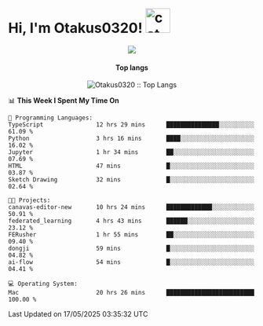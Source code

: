 <h1> Hi, I'm Otakus0320! <img src="https://media.giphy.com/media/mGcNjsfWAjY5AEZNw6/giphy.gif" width="50" alt="cat"></h1>

<p align="center"><a href="https://wakatime.com/@044d69d0-1253-4f60-96b6-5d19a0f9dde5"><img src="https://wakatime.com/badge/user/044d69d0-1253-4f60-96b6-5d19a0f9dde5.svg" /></a></p>

<h4 align="center">Top langs</h4>

<p align="center"><img src="https://github-readme-stats.vercel.app/api/top-langs/?username=Otakus0320&langs_count=10&theme=tokyonight&layout=compact&timestamp={{random_number}}" alt="Otakus0320 :: Top Langs" /></p>

<!--START_SECTION:waka-->
📊 **This Week I Spent My Time On** 

```text
💬 Programming Languages: 
TypeScript               12 hrs 29 mins      ███████████████░░░░░░░░░░   61.09 % 
Python                   3 hrs 16 mins       ████░░░░░░░░░░░░░░░░░░░░░   16.02 % 
Jupyter                  1 hr 34 mins        ██░░░░░░░░░░░░░░░░░░░░░░░   07.69 % 
HTML                     47 mins             █░░░░░░░░░░░░░░░░░░░░░░░░   03.87 % 
Sketch Drawing           32 mins             █░░░░░░░░░░░░░░░░░░░░░░░░   02.64 % 

🐱‍💻 Projects: 
canavas-editor-new       10 hrs 24 mins      █████████████░░░░░░░░░░░░   50.91 % 
federated_learning       4 hrs 43 mins       ██████░░░░░░░░░░░░░░░░░░░   23.12 % 
FERusher                 1 hr 55 mins        ██░░░░░░░░░░░░░░░░░░░░░░░   09.40 % 
dongji                   59 mins             █░░░░░░░░░░░░░░░░░░░░░░░░   04.82 % 
ai-flow                  54 mins             █░░░░░░░░░░░░░░░░░░░░░░░░   04.41 % 

💻 Operating System: 
Mac                      20 hrs 26 mins      █████████████████████████   100.00 % 
```


 Last Updated on 17/05/2025 03:35:32 UTC
<!--END_SECTION:waka-->
